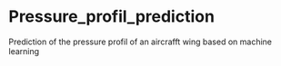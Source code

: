 # Pressure_profil_prediction
 Prediction of the pressure profil of an aircrafft wing based on machine learning
